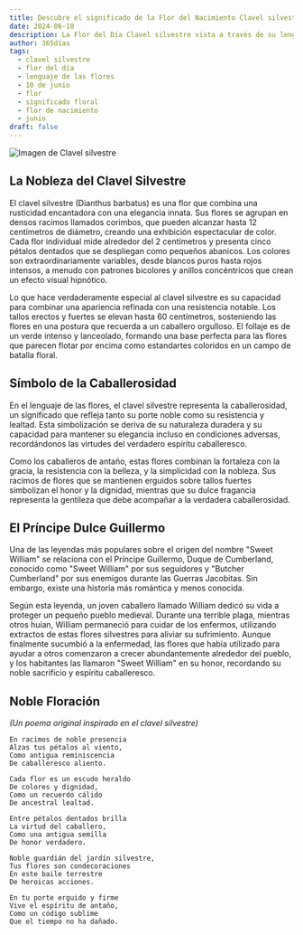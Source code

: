 ```yaml
---
title: Descubre el significado de la Flor del Nacimiento Clavel silvestre del 10 de junio
date: 2024-06-10
description: La Flor del Día Clavel silvestre vista a través de su lenguaje floral e historias
author: 365días
tags:
  - clavel silvestre
  - flor del día
  - lenguaje de las flores
  - 10 de junio
  - flor
  - significado floral
  - flor de nacimiento
  - junio
draft: false
---
```


![Imagen de Clavel silvestre](https://cdn.pixabay.com/photo/2016/10/25/16/26/dianthus-1769322_1280.jpg#center#center)


## La Nobleza del Clavel Silvestre

El clavel silvestre (Dianthus barbatus) es una flor que combina una rusticidad encantadora con una elegancia innata. Sus flores se agrupan en densos racimos llamados corimbos, que pueden alcanzar hasta 12 centímetros de diámetro, creando una exhibición espectacular de color. Cada flor individual mide alrededor del 2 centímetros y presenta cinco pétalos dentados que se despliegan como pequeños abanicos. Los colores son extraordinariamente variables, desde blancos puros hasta rojos intensos, a menudo con patrones bicolores y anillos concéntricos que crean un efecto visual hipnótico.

Lo que hace verdaderamente especial al clavel silvestre es su capacidad para combinar una apariencia refinada con una resistencia notable. Los tallos erectos y fuertes se elevan hasta 60 centímetros, sosteniendo las flores en una postura que recuerda a un caballero orgulloso. El follaje es de un verde intenso y lanceolado, formando una base perfecta para las flores que parecen flotar por encima como estandartes coloridos en un campo de batalla floral.

## Símbolo de la Caballerosidad

En el lenguaje de las flores, el clavel silvestre representa la caballerosidad, un significado que refleja tanto su porte noble como su resistencia y lealtad. Esta simbolización se deriva de su naturaleza duradera y su capacidad para mantener su elegancia incluso en condiciones adversas, recordándonos las virtudes del verdadero espíritu caballeresco.

Como los caballeros de antaño, estas flores combinan la fortaleza con la gracia, la resistencia con la belleza, y la simplicidad con la nobleza. Sus racimos de flores que se mantienen erguidos sobre tallos fuertes simbolizan el honor y la dignidad, mientras que su dulce fragancia representa la gentileza que debe acompañar a la verdadera caballerosidad.

## El Príncipe Dulce Guillermo

Una de las leyendas más populares sobre el origen del nombre "Sweet William" se relaciona con el Príncipe Guillermo, Duque de Cumberland, conocido como "Sweet William" por sus seguidores y "Butcher Cumberland" por sus enemigos durante las Guerras Jacobitas. Sin embargo, existe una historia más romántica y menos conocida.

Según esta leyenda, un joven caballero llamado William dedicó su vida a proteger un pequeño pueblo medieval. Durante una terrible plaga, mientras otros huían, William permaneció para cuidar de los enfermos, utilizando extractos de estas flores silvestres para aliviar su sufrimiento. Aunque finalmente sucumbió a la enfermedad, las flores que había utilizado para ayudar a otros comenzaron a crecer abundantemente alrededor del pueblo, y los habitantes las llamaron "Sweet William" en su honor, recordando su noble sacrificio y espíritu caballeresco.

## Noble Floración
*(Un poema original inspirado en el clavel silvestre)*

```
En racimos de noble presencia
Alzas tus pétalos al viento,
Como antigua reminiscencia
De caballeresco aliento.

Cada flor es un escudo heraldo
De colores y dignidad,
Como un recuerdo cálido
De ancestral lealtad.

Entre pétalos dentados brilla
La virtud del caballero,
Como una antigua semilla
De honor verdadero.

Noble guardián del jardín silvestre,
Tus flores son condecoraciones
En este baile terrestre
De heroicas acciones.

En tu porte erguido y firme
Vive el espíritu de antaño,
Como un código sublime
Que el tiempo no ha dañado.
```